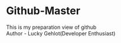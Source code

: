 # Github-Master
This is my preparation view of github 
<br>
Author - Lucky Gehlot(Developer Enthusiast)
